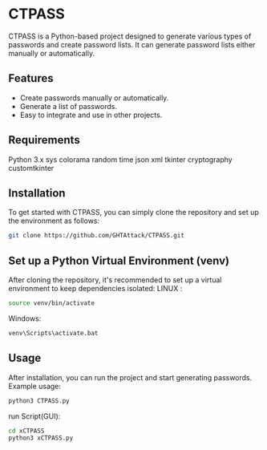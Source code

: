 # CTPASS

CTPASS is a Python-based project designed to generate various types of passwords and create password lists. It can generate password lists either manually or automatically.

## Features
- Create passwords manually or automatically.
- Generate a list of passwords.
- Easy to integrate and use in other projects.

## Requirements
Python 3.x
sys
colorama
random
time
json
xml
tkinter
cryptography
customtkinter

## Installation

To get started with CTPASS, you can simply clone the repository and set up the environment as follows:

```bash
git clone https://github.com/GHTAttack/CTPASS.git
```
## Set up a Python Virtual Environment (venv)
After cloning the repository, it's recommended to set up a virtual environment to keep dependencies isolated:
LINUX : 
```bash
source venv/bin/activate
```
Windows:
```bash
venv\Scripts\activate.bat
```

## Usage
After installation, you can run the project and start generating passwords. Example usage:
```bash
python3 CTPASS.py
```
run Script(GUI):
```bash
cd xCTPASS
python3 xCTPASS.py
```
